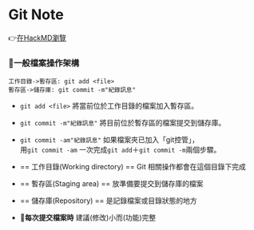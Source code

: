 # Git Note

👉[在HackMD瀏覽](https://hackmd.io/@tyzx5246/ryvhJsBQF)

### :bookmark:一般檔案操作架構
```sequence
工作目錄->暫存區: git add <file>
暫存區->儲存庫: git commit -m"紀錄訊息"
```
- `git add <file>` 將當前位於工作目錄的檔案加入暫存區。
- `git commit -m"紀錄訊息"` 將目前位於暫存區的檔案提交到儲存庫。
- `git commit -am"紀錄訊息"` 如果檔案夾已加入「git控管」，  
 用`git commit -am` 一次完成`git add`＋`git commit -m`兩個步驟。
 
- == 工作目錄(Working directory) == Git 相關操作都會在這個目錄下完成
- == 暫存區(Staging area) == 放準備要提交到儲存庫的檔案
- == 儲存庫(Repository) == 是記錄檔案或目錄狀態的地方
- **:triangular_flag_on_post:每次提交檔案時** 建議(修改)小而(功能)完整




